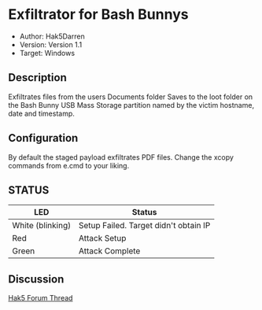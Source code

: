 # Exfiltrator for Bash Bunnys

* Author: Hak5Darren
* Version: Version 1.1
* Target: Windows

## Description

Exfiltrates files from the users Documents folder
Saves to the loot folder on the Bash Bunny USB Mass Storage partition named by the victim hostname, date and timestamp.

## Configuration

By default the staged payload exfiltrates PDF files. Change the xcopy commands from e.cmd to your liking.

## STATUS

| LED                | Status                                       |
| ------------------ | -------------------------------------------- |
| White (blinking)   | Setup Failed. Target didn't obtain IP        |
| Red                | Attack Setup                                 |
| Green              | Attack Complete                              |

## Discussion
[Hak5 Forum Thread](https://forums.hak5.org/index.php?/topic/40225-payload-usb_exfiltrator/ "Hak5 Forum Thread")
